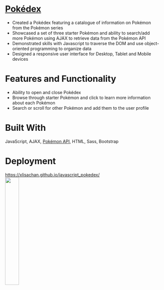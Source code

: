 # <a href="https://xlisachan.github.io/javascript_pokedex/">Pokédex</a>
* Created a Pokédex featuring a catalogue of information on Pokémon from the Pokémon series
* Showcased a set of three starter Pokémon and ability to search/add more Pokémon using AJAX to retrieve data from the Pokémon API
* Demonstrated skills with Javascript to traverse the DOM and use object-oriented programming to organize data
* Designed a responsive user interface for Desktop, Tablet and Mobile devices

# Features and Functionality
* Ability to open and close Pokédex
* Browse through starter Pokémon and click to learn more information about each Pokémon
* Search or scroll for other Pokémon and add them to the user profile

# Built With
JavaScript, AJAX, <a href="https://pokeapi.co/">Pokémon API</a>, HTML, Sass, Bootstrap

# Deployment
<a href="https://xlisachan.github.io/javascript_pokedex/">https://xlisachan.github.io/javascript_pokedex/</a><br/>
<img src="https://github.com/xlisachan/pokedex/blob/master/assets/images/Pokedex-mobile.png" width="30%"/>
